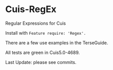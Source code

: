Cuis-RegEx
==========

Regular Expressions for Cuis

Install with ```Feature require: 'Regex'.``` 

There are a few use examples in the TerseGuide.

All tests are green in Cuis5.0-4689.

Last Update: please see commits.
